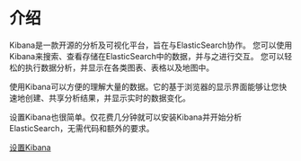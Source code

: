 # 介绍

Kibana是一款开源的分析及可视化平台，旨在与ElasticSearch协作。
您可以使用Kibana来搜索、查看存储在ElasticSearch中的数据，并与之进行交互。
您可以轻松的执行数据分析，并显示在各类图表、表格以及地图中。

使用Kibana可以方便的理解大量的数据。它的基于浏览器的显示界面能够让您快速地创建、共享分析结果，并显示实时的数据变化。

设置Kibana也很简单。仅花费几分钟就可以安装Kibana并开始分析ElasticSearch，无需代码和额外的要求。

[设置Kibana](../02SetUpKibana/index.md)